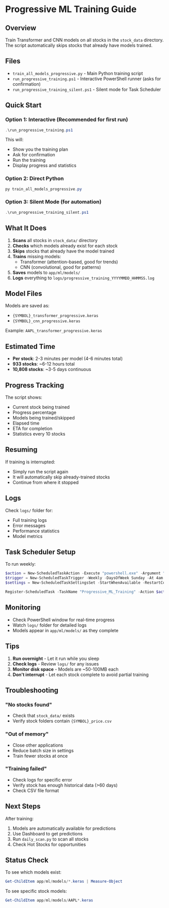 # Progressive ML Training Guide

## Overview
Train Transformer and CNN models on all stocks in the `stock_data` directory.
The script automatically skips stocks that already have models trained.

## Files
- `train_all_models_progressive.py` - Main Python training script
- `run_progressive_training.ps1` - Interactive PowerShell runner (asks for confirmation)
- `run_progressive_training_silent.ps1` - Silent mode for Task Scheduler

## Quick Start

### Option 1: Interactive (Recommended for first run)
```powershell
.\run_progressive_training.ps1
```
This will:
- Show you the training plan
- Ask for confirmation
- Run the training
- Display progress and statistics

### Option 2: Direct Python
```powershell
py train_all_models_progressive.py
```

### Option 3: Silent Mode (for automation)
```powershell
.\run_progressive_training_silent.ps1
```

## What It Does

1. **Scans** all stocks in `stock_data/` directory
2. **Checks** which models already exist for each stock
3. **Skips** stocks that already have the model trained
4. **Trains** missing models:
   - Transformer (attention-based, good for trends)
   - CNN (convolutional, good for patterns)
5. **Saves** models to `app/ml/models/`
6. **Logs** everything to `logs/progressive_training_YYYYMMDD_HHMMSS.log`

## Model Files
Models are saved as:
- `{SYMBOL}_transformer_progressive.keras`
- `{SYMBOL}_cnn_progressive.keras`

Example: `AAPL_transformer_progressive.keras`

## Estimated Time
- **Per stock**: 2-3 minutes per model (4-6 minutes total)
- **933 stocks**: ~6-12 hours total
- **10,808 stocks**: ~3-5 days continuous

## Progress Tracking
The script shows:
- Current stock being trained
- Progress percentage
- Models being trained/skipped
- Elapsed time
- ETA for completion
- Statistics every 10 stocks

## Resuming
If training is interrupted:
- Simply run the script again
- It will automatically skip already-trained stocks
- Continue from where it stopped

## Logs
Check `logs/` folder for:
- Full training logs
- Error messages
- Performance statistics
- Model metrics

## Task Scheduler Setup
To run weekly:
```powershell
$action = New-ScheduledTaskAction -Execute "powershell.exe" -Argument "-File `"D:\Projects\NewsFetcher\run_progressive_training_silent.ps1`""
$trigger = New-ScheduledTaskTrigger -Weekly -DaysOfWeek Sunday -At 4am
$settings = New-ScheduledTaskSettingsSet -StartWhenAvailable -RestartCount 3 -RestartInterval (New-TimeSpan -Minutes 5)

Register-ScheduledTask -TaskName "Progressive_ML_Training" -Action $action -Trigger $trigger -Settings $settings -Description "Train Transformer and CNN models weekly"
```

## Monitoring
- Check PowerShell window for real-time progress
- Watch `logs/` folder for detailed logs
- Models appear in `app/ml/models/` as they complete

## Tips
1. **Run overnight** - Let it run while you sleep
2. **Check logs** - Review `logs/` for any issues
3. **Monitor disk space** - Models are ~50-100MB each
4. **Don't interrupt** - Let each stock complete to avoid partial training

## Troubleshooting

### "No stocks found"
- Check that `stock_data/` exists
- Verify stock folders contain `{SYMBOL}_price.csv`

### "Out of memory"
- Close other applications
- Reduce batch size in settings
- Train fewer stocks at once

### "Training failed"
- Check logs for specific error
- Verify stock has enough historical data (>60 days)
- Check CSV file format

## Next Steps
After training:
1. Models are automatically available for predictions
2. Use Dashboard to get predictions
3. Run `daily_scan.py` to scan all stocks
4. Check Hot Stocks for opportunities

## Status Check
To see which models exist:
```powershell
Get-ChildItem app/ml/models/*.keras | Measure-Object
```

To see specific stock models:
```powershell
Get-ChildItem app/ml/models/AAPL*.keras
```
